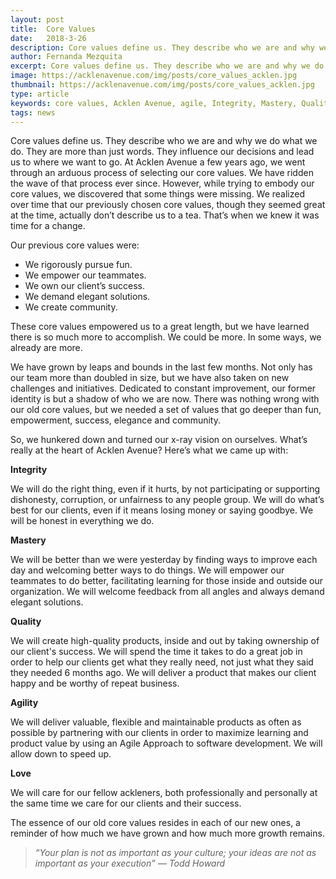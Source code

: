 ```yaml
---
layout: post
title:  Core Values
date:   2018-3-26
description: Core values define us. They describe who we are and why we do what we do. They are more than just words. They influence our decisions and lead us to where we want to go.
author: Fernanda Mezquita 
excerpt: Core values define us. They describe who we are and why we do what we do.
image: https://acklenavenue.com/img/posts/core_values_acklen.jpg
thumbnail: https://acklenavenue.com/img/posts/core_values_acklen.jpg
type: article
keywords: core values, Acklen Avenue, agile, Integrity, Mastery, Quality, Integrity, Love, Agility
tags: news
---
```


Core values define us. They describe who we are and why we do what we do. They are more than just words. They influence our decisions and lead us to where we want to go. At Acklen Avenue a few years ago, we went through an arduous process of selecting our core values. We have ridden the wave of that process ever since. However, while trying to embody our core values, we discovered that some things were missing. We realized over time that our previously chosen core values, though they seemed great at the time, actually don’t describe us to a tea. That’s when we knew it was time for a change. 

 Our previous core values were:  
 - We rigorously pursue fun.  
 - We empower our teammates. 
 - We own our client’s success. 
 - We demand elegant solutions. 
 - We create community.

These core values empowered us to a great length, but we have learned there is so much more to accomplish. We could be more. In some ways, we already are more. 

We have grown by leaps and bounds in the last few months. Not only has our team more than doubled in size, but we have also taken on new challenges and initiatives. Dedicated to constant improvement, our former identity is but a shadow of who we are now. There was nothing wrong with our old core values, but we needed a set of values that go deeper than fun, empowerment, success, elegance and community.

So, we hunkered down and turned our x-ray vision on ourselves. What’s really at the heart of Acklen Avenue? Here’s what we came up with:

**Integrity** 

We will do the right thing, even if it hurts, by not participating or supporting dishonesty, corruption, or unfairness to any people group. We will do what’s best for our clients, even if it means losing money or saying goodbye. We will be honest in everything we do.

**Mastery**

We will be better than we were yesterday by finding ways to improve each day and welcoming better ways to do things. We will empower our teammates to do better, facilitating learning for those inside and outside our organization. We will welcome feedback from all angles and always demand elegant solutions.

**Quality**

We will create high-quality products, inside and out by taking ownership of our client's success.
We will spend the time it takes to do a great job in order to help our clients get what they really need, not just what they said they needed 6 months ago. We will deliver a product that makes our client happy and be worthy of repeat business.

**Agility**

We will deliver valuable, flexible and maintainable products as often as possible by partnering with our clients in order to maximize learning and product value by using an Agile Approach to software development. We will allow down to speed up.

**Love**

We will care for our fellow ackleners, both professionally and personally at the same time we care for our clients and their success.

The essence of our old core values resides in each of our new ones, a reminder of how much we have grown and how much more growth remains.


> *“Your plan is not as important as your culture; your ideas are not as important as your execution” — Todd Howard*
